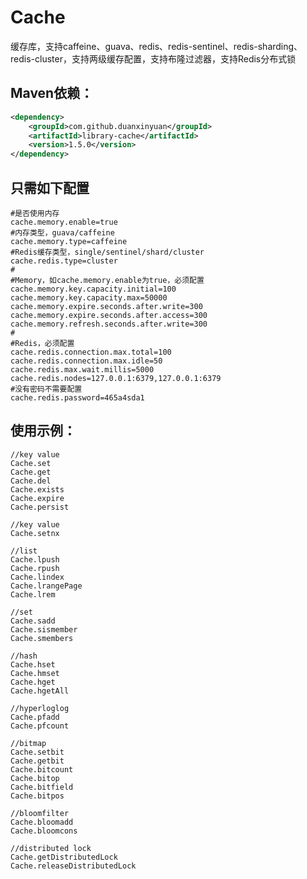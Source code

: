 # Cache
缓存库，支持caffeine、guava、redis、redis-sentinel、redis-sharding、redis-cluster，支持两级缓存配置，支持布隆过滤器，支持Redis分布式锁

## Maven依赖：
```xml
<dependency>
    <groupId>com.github.duanxinyuan</groupId>
    <artifactId>library-cache</artifactId>
    <version>1.5.0</version>
</dependency>
```

## 只需如下配置
```text
#是否使用内存
cache.memory.enable=true
#内存类型，guava/caffeine
cache.memory.type=caffeine
#Redis缓存类型，single/sentinel/shard/cluster
cache.redis.type=cluster
#
#Memory，如cache.memory.enable为true，必须配置
cache.memory.key.capacity.initial=100
cache.memory.key.capacity.max=50000
cache.memory.expire.seconds.after.write=300
cache.memory.expire.seconds.after.access=300
cache.memory.refresh.seconds.after.write=300
#
#Redis，必须配置
cache.redis.connection.max.total=100
cache.redis.connection.max.idle=50
cache.redis.max.wait.millis=5000
cache.redis.nodes=127.0.0.1:6379,127.0.0.1:6379
#没有密码不需要配置
cache.redis.password=465a4sda1
```

## 使用示例：
    
    //key value
    Cache.set
    Cache.get
    Cache.del
    Cache.exists
    Cache.expire
    Cache.persist
    
    //key value
    Cache.setnx
    
    //list
    Cache.lpush
    Cache.rpush
    Cache.lindex
    Cache.lrangePage
    Cache.lrem
    
    //set
    Cache.sadd
    Cache.sismember
    Cache.smembers
    
    //hash
    Cache.hset
    Cache.hmset
    Cache.hget
    Cache.hgetAll
    
    //hyperloglog
    Cache.pfadd
    Cache.pfcount
  
    //bitmap
    Cache.setbit
    Cache.getbit
    Cache.bitcount
    Cache.bitop
    Cache.bitfield
    Cache.bitpos
  
    //bloomfilter
    Cache.bloomadd
    Cache.bloomcons

    //distributed lock
    Cache.getDistributedLock
    Cache.releaseDistributedLock